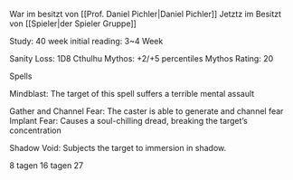 

War im besitzt von [[Prof. Daniel Pichler|Daniel Pichler]]
Jetztz im Besitzt von [[Spieler|der Spieler Gruppe]]



Study: 40 week
initial reading: 3~4 Week

Sanity Loss: 1D8
Cthulhu Mythos: +2/+5 percentiles
Mythos Rating: 20




Spells

Mindblast:  The target of this spell suffers a terrible mental assault


Gather and Channel Fear:  The caster is able to generate and channel fear
Implant Fear: Causes a soul-chilling dread, breaking the target’s concentration


Shadow Void: Subjects the target to immersion in shadow.







8  tagen
16 tagen
27